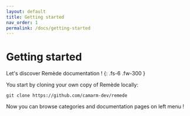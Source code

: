 ```yaml
---
layout: default
title: Getting started
nav_order: 1
permalink: /docs/getting-started
---
```


# Getting started
Let's discover Remède documentation !
{: .fs-6 .fw-300 }

You start by cloning your own copy of Remède locally:
```shell
git clone https://github.com/camarm-dev/remede
```

Now you can browse categories and documentation pages on left menu !
